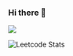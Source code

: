 ### Hi there 👋

<p>
  <a href="https://skillicons.dev">
    <img src="https://skillicons.dev/icons?i=py,cpp,vim,docker,kubernetes,git" />
  </a>
</p>

![Leetcode Stats](https://leetcard.jacoblin.cool/dapetri?ext=heatmap,contest)

<!--
**dapetri/dapetri** is a ✨ _special_ ✨ repository because its `README.md` (this file) appears on your GitHub profile.

Here are some ideas to get you started:

- 🔭 I’m currently working on ...
- 🌱 I’m currently learning ...
- 👯 I’m looking to collaborate on ...
- 🤔 I’m looking for help with ...
- 💬 Ask me about ...
- 📫 How to reach me: ...
- 😄 Pronouns: ...
- ⚡ Fun fact: ...
-->
